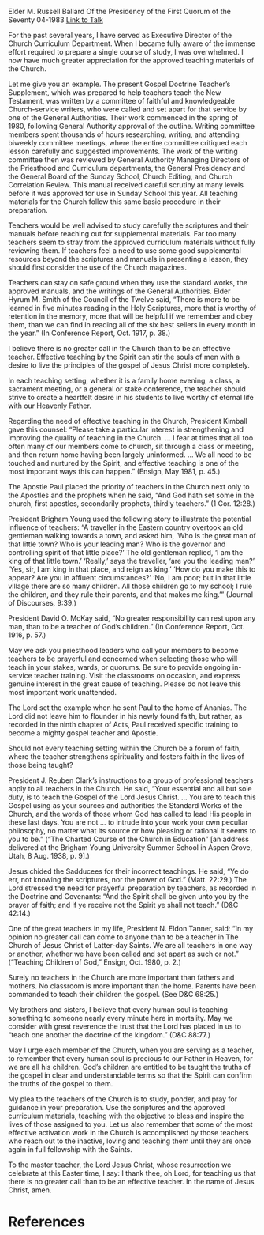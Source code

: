 Elder M. Russell Ballard
Of the Presidency of the First Quorum of the Seventy
04-1983
[Link to Talk](https://www.churchofjesuschrist.org/study/general-conference/1983/04/teaching-no-greater-call?lang=eng)

For the past several years, I have served as Executive Director of the Church Curriculum Department. When I became fully aware of the immense effort required to prepare a single course of study, I was overwhelmed. I now have much greater appreciation for the approved teaching materials of the Church.

Let me give you an example. The present Gospel Doctrine Teacher’s Supplement, which was prepared to help teachers teach the New Testament, was written by a committee of faithful and knowledgeable Church-service writers, who were called and set apart for that service by one of the General Authorities. Their work commenced in the spring of 1980, following General Authority approval of the outline. Writing committee members spent thousands of hours researching, writing, and attending biweekly committee meetings, where the entire committee critiqued each lesson carefully and suggested improvements. The work of the writing committee then was reviewed by General Authority Managing Directors of the Priesthood and Curriculum departments, the General Presidency and the General Board of the Sunday School, Church Editing, and Church Correlation Review. This manual received careful scrutiny at many levels before it was approved for use in Sunday School this year. All teaching materials for the Church follow this same basic procedure in their preparation.

Teachers would be well advised to study carefully the scriptures and their manuals before reaching out for supplemental materials. Far too many teachers seem to stray from the approved curriculum materials without fully reviewing them. If teachers feel a need to use some good supplemental resources beyond the scriptures and manuals in presenting a lesson, they should first consider the use of the Church magazines.

Teachers can stay on safe ground when they use the standard works, the approved manuals, and the writings of the General Authorities. Elder Hyrum M. Smith of the Council of the Twelve said, “There is more to be learned in five minutes reading in the Holy Scriptures, more that is worthy of retention in the memory, more that will be helpful if we remember and obey them, than we can find in reading all of the six best sellers in every month in the year.” (In Conference Report, Oct. 1917, p. 38.)

I believe there is no greater call in the Church than to be an effective teacher. Effective teaching by the Spirit can stir the souls of men with a desire to live the principles of the gospel of Jesus Christ more completely.

In each teaching setting, whether it is a family home evening, a class, a sacrament meeting, or a general or stake conference, the teacher should strive to create a heartfelt desire in his students to live worthy of eternal life with our Heavenly Father.

Regarding the need of effective teaching in the Church, President Kimball gave this counsel: “Please take a particular interest in strengthening and improving the quality of teaching in the Church. … I fear at times that all too often many of our members come to church, sit through a class or meeting, and then return home having been largely uninformed. … We all need to be touched and nurtured by the Spirit, and effective teaching is one of the most important ways this can happen.” (Ensign, May 1981, p. 45.)

The Apostle Paul placed the priority of teachers in the Church next only to the Apostles and the prophets when he said, “And God hath set some in the church, first apostles, secondarily prophets, thirdly teachers.” (1 Cor. 12:28.)

President Brigham Young used the following story to illustrate the potential influence of teachers: “A traveller in the Eastern country overtook an old gentleman walking towards a town, and asked him, ‘Who is the great man of that little town? Who is your leading man? Who is the governor and controlling spirit of that little place?’ The old gentleman replied, ‘I am the king of that little town.’ ‘Really,’ says the traveller, ‘are you the leading man?’ ‘Yes, sir, I am king in that place, and reign as king.’ ‘How do you make this to appear? Are you in affluent circumstances?’ ‘No, I am poor; but in that little village there are so many children. All those children go to my school; I rule the children, and they rule their parents, and that makes me king.’” (Journal of Discourses, 9:39.)

President David O. McKay said, “No greater responsibility can rest upon any man, than to be a teacher of God’s children.” (In Conference Report, Oct. 1916, p. 57.)

May we ask you priesthood leaders who call your members to become teachers to be prayerful and concerned when selecting those who will teach in your stakes, wards, or quorums. Be sure to provide ongoing in-service teacher training. Visit the classrooms on occasion, and express genuine interest in the great cause of teaching. Please do not leave this most important work unattended.

The Lord set the example when he sent Paul to the home of Ananias. The Lord did not leave him to flounder in his newly found faith, but rather, as recorded in the ninth chapter of Acts, Paul received specific training to become a mighty gospel teacher and Apostle.

Should not every teaching setting within the Church be a forum of faith, where the teacher strengthens spirituality and fosters faith in the lives of those being taught?

President J. Reuben Clark’s instructions to a group of professional teachers apply to all teachers in the Church. He said, “Your essential and all but sole duty, is to teach the Gospel of the Lord Jesus Christ. … You are to teach this Gospel using as your sources and authorities the Standard Works of the Church, and the words of those whom God has called to lead His people in these last days. You are not … to intrude into your work your own peculiar philosophy, no matter what its source or how pleasing or rational it seems to you to be.” (“The Charted Course of the Church in Education” [an address delivered at the Brigham Young University Summer School in Aspen Grove, Utah, 8 Aug. 1938, p. 9].)

Jesus chided the Sadducees for their incorrect teachings. He said, “Ye do err, not knowing the scriptures, nor the power of God.” (Matt. 22:29.) The Lord stressed the need for prayerful preparation by teachers, as recorded in the Doctrine and Covenants: “And the Spirit shall be given unto you by the prayer of faith; and if ye receive not the Spirit ye shall not teach.” (D&C 42:14.)

One of the great teachers in my life, President N. Eldon Tanner, said: “In my opinion no greater call can come to anyone than to be a teacher in The Church of Jesus Christ of Latter-day Saints. We are all teachers in one way or another, whether we have been called and set apart as such or not.” (“Teaching Children of God,” Ensign, Oct. 1980, p. 2.)

Surely no teachers in the Church are more important than fathers and mothers. No classroom is more important than the home. Parents have been commanded to teach their children the gospel. (See D&C 68:25.)

My brothers and sisters, I believe that every human soul is teaching something to someone nearly every minute here in mortality. May we consider with great reverence the trust that the Lord has placed in us to “teach one another the doctrine of the kingdom.” (D&C 88:77.)

May I urge each member of the Church, when you are serving as a teacher, to remember that every human soul is precious to our Father in Heaven, for we are all his children. God’s children are entitled to be taught the truths of the gospel in clear and understandable terms so that the Spirit can confirm the truths of the gospel to them.

My plea to the teachers of the Church is to study, ponder, and pray for guidance in your preparation. Use the scriptures and the approved curriculum materials, teaching with the objective to bless and inspire the lives of those assigned to you. Let us also remember that some of the most effective activation work in the Church is accomplished by those teachers who reach out to the inactive, loving and teaching them until they are once again in full fellowship with the Saints.

To the master teacher, the Lord Jesus Christ, whose resurrection we celebrate at this Easter time, I say: I thank thee, oh Lord, for teaching us that there is no greater call than to be an effective teacher. In the name of Jesus Christ, amen.

# References
